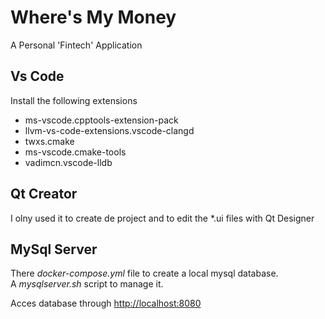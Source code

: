 # Where's My Money

A Personal 'Fintech' Application

## Vs Code

Install the following extensions

- ms-vscode.cpptools-extension-pack
- llvm-vs-code-extensions.vscode-clangd
- twxs.cmake
- ms-vscode.cmake-tools
- vadimcn.vscode-lldb

## Qt Creator

I olny used it to create de project and to edit the *.ui files with Qt Designer

## MySql Server

There _docker-compose.yml_ file to create a local mysql database.  
A _mysqlserver.sh_ script to manage it.  

Acces database through [http://localhost:8080](http://localhost:8080)  
